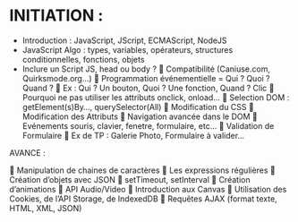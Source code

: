 # INITIATION :

* Introduction : JavaScript, JScript, ECMAScript, NodeJS
* JavaScript Algo : types, variables, opérateurs, structures
conditionnelles, fonctions, objets
* Inclure un Script JS, head ou body ?
 Compatibilité (Caniuse.com, Quirksmode.org…)
 Programmation événementielle = Qui ? Quoi ? Quand ?
 Ex : Qui ? Un bouton, Quoi ? Une fonction, Quand ? Clic
 Pourquoi ne pas utiliser les attributs onclick, onload…
 Selection DOM : getElement(s)By…, querySelector(All)
 Modification du CSS
 Modification des Attributs
 Navigation avancée dans le DOM
 Evénements souris, clavier, fenetre, formulaire, etc…
 Validation de Formulaire
 Ex de TP : Galerie Photo, Formulaire à valider…


AVANCE :


 Manipulation de chaines de caractères
 Les expressions régulières
 Création d’objets avec JSON
 setTimeout, setInterval
 Création d’animations
 API Audio/Video
 Introduction aux Canvas
 Utilisation des Cookies, de l’API Storage, de IndexedDB
 Requêtes AJAX (format texte, HTML, XML, JSON)